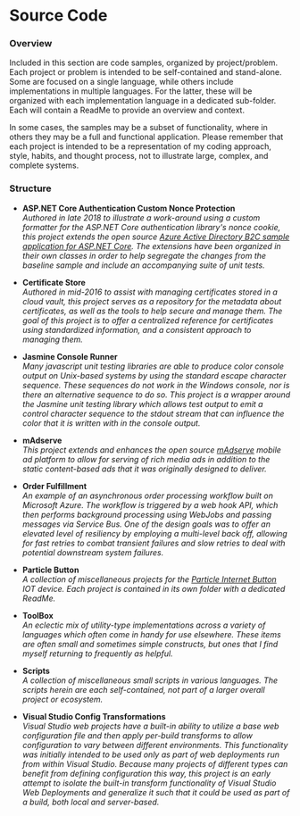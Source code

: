 # Source Code

### Overview

Included in this section are code samples, organized by project/problem.  Each project or problem is intended to be self-contained and stand-alone.  Some are focused on a single language, while others include implementations in multiple languages.  For the latter, these will be organized with each implementation language in a dedicated sub-folder.  Each will contain a ReadMe to provide an overview and context.   

In some cases, the samples may be a subset of functionality, where in others they may be a full and functional application.  Please remember that each project is intended to be a representation of my coding approach, style, habits, and thought process, not to illustrate large, complex, and complete systems.  

### Structure

* **ASP.NET Core Authentication Custom Nonce Protection**  
  _Authored in late 2018 to illustrate a work-around using a custom formatter for the ASP.NET Core authentication library's nonce cookie, this project extends the open source [Azure Active Directory B2C sample application for ASP.NET Core](https://github.com/Azure-Samples/active-directory-b2c-dotnetcore-webapp).  The extensions have been organized in their own classes in order to help segregate the changes from the baseline sample and include an accompanying suite of unit tests._
 
* **Certificate Store**  
  _Authored in mid-2016 to assist with managing certificates stored in a cloud vault, this project serves as a repository for the metadata about certificates, as well as the tools to help secure and manage them.  The goal of this project is to offer a centralized reference for certificates using standardized information, and a consistent approach to managing them._
 
* **Jasmine Console Runner**  
  _Many javascript unit testing libraries are able to produce color console output on Unix-based systems by using the standard escape character sequence.  These sequences do not work in the Windows console, nor is there an alternative sequence to do so. This project is a wrapper around the Jasmine unit testing library which allows test output to emit a control character sequence to the stdout stream that can influence the color that it is written with in the console output._
  
* **mAdserve**  
  _This project extends and enhances the open source [mAdserve](http://madserve.org "mAdserve") mobile ad platform to allow for serving of rich media ads in addition to the static content-based ads that it was originally designed to deliver._

* **Order Fulfillment**  
  _An example of an asynchronous order processing workflow built on Microsoft Azure.  The workflow is triggered by a web hook API, which then performs background processing using WebJobs and passing messages via Service Bus.  One of the design goals was to offer an elevated level of resiliency by employing a multi-level back off, allowing for fast retries to combat transient failures and slow retries to deal with potential downstream system failures._
    
* **Particle Button**  
  _A collection of miscellaneous projects for the [Particle Internet Button](https://docs.particle.io/guide/tools-and-features/button/core/) IOT device.  Each project is contained in its own folder with a dedicated ReadMe._

* **ToolBox**  
  _An eclectic mix of utility-type implementations across a variety of languages which often come in handy for use elsewhere.  These items are often small and sometimes simple constructs, but ones that I find myself returning to frequently as helpful._  

* **Scripts**  
  _A collection of miscellaneous small scripts in various languages.  The scripts herein are each self-contained, not part of a larger overall project or ecosystem._
  
* **Visual Studio Config Transformations**  
  _Visual Studio web projects have a built-in ability to utilize a base web configuration file and then apply per-build transforms to allow configuration to vary between different environments.  This functionality was initially intended to be used only as part of web deployments run from within Visual Studio.  Because many projects of different types can benefit from defining configuration this way, this project is an early attempt to isolate the built-in transform functionality of Visual Studio Web Deployments and generalize it such that it could be used as part of a build, both local and server-based._
